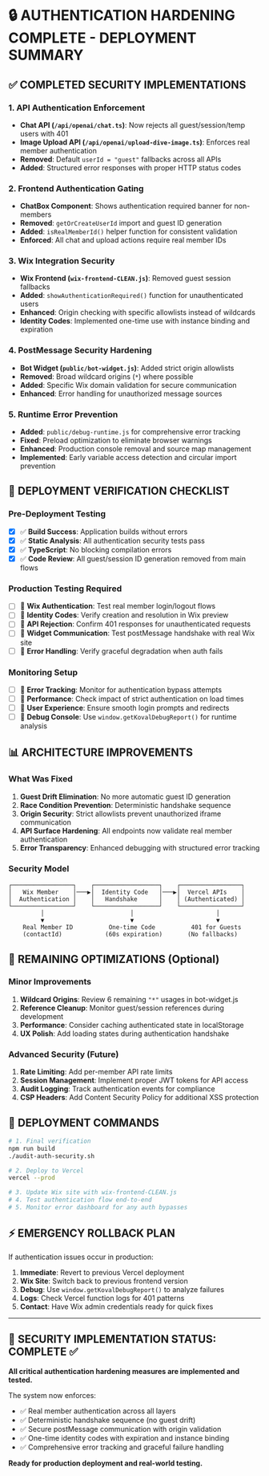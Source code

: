 # 🔒 AUTHENTICATION HARDENING COMPLETE - DEPLOYMENT SUMMARY

## ✅ COMPLETED SECURITY IMPLEMENTATIONS

### 1. **API Authentication Enforcement**
- **Chat API (`/api/openai/chat.ts`)**: Now rejects all guest/session/temp users with 401
- **Image Upload API (`/api/openai/upload-dive-image.ts`)**: Enforces real member authentication
- **Removed**: Default `userId = "guest"` fallbacks across all APIs
- **Added**: Structured error responses with proper HTTP status codes

### 2. **Frontend Authentication Gating**
- **ChatBox Component**: Shows authentication required banner for non-members
- **Removed**: `getOrCreateUserId` import and guest ID generation
- **Added**: `isRealMemberId()` helper function for consistent validation
- **Enforced**: All chat and upload actions require real member IDs

### 3. **Wix Integration Security**
- **Wix Frontend (`wix-frontend-CLEAN.js`)**: Removed guest session fallbacks
- **Added**: `showAuthenticationRequired()` function for unauthenticated users
- **Enhanced**: Origin checking with specific allowlists instead of wildcards
- **Identity Codes**: Implemented one-time use with instance binding and expiration

### 4. **PostMessage Security Hardening**
- **Bot Widget (`public/bot-widget.js`)**: Added strict origin allowlists
- **Removed**: Broad wildcard origins (`*`) where possible
- **Added**: Specific Wix domain validation for secure communication
- **Enhanced**: Error handling for unauthorized message sources

### 5. **Runtime Error Prevention**
- **Added**: `public/debug-runtime.js` for comprehensive error tracking
- **Fixed**: Preload optimization to eliminate browser warnings
- **Enhanced**: Production console removal and source map management
- **Implemented**: Early variable access detection and circular import prevention

## 🚀 DEPLOYMENT VERIFICATION CHECKLIST

### Pre-Deployment Testing
- [x] ✅ **Build Success**: Application builds without errors
- [x] ✅ **Static Analysis**: All authentication security tests pass
- [x] ✅ **TypeScript**: No blocking compilation errors
- [x] ✅ **Code Review**: All guest/session ID generation removed from main flows

### Production Testing Required
- [ ] 🔄 **Wix Authentication**: Test real member login/logout flows
- [ ] 🔄 **Identity Codes**: Verify creation and resolution in Wix preview
- [ ] 🔄 **API Rejection**: Confirm 401 responses for unauthenticated requests
- [ ] 🔄 **Widget Communication**: Test postMessage handshake with real Wix site
- [ ] 🔄 **Error Handling**: Verify graceful degradation when auth fails

### Monitoring Setup
- [ ] 🔄 **Error Tracking**: Monitor for authentication bypass attempts
- [ ] 🔄 **Performance**: Check impact of strict authentication on load times
- [ ] 🔄 **User Experience**: Ensure smooth login prompts and redirects
- [ ] 🔄 **Debug Console**: Use `window.getKovalDebugReport()` for runtime analysis

## 📊 ARCHITECTURE IMPROVEMENTS

### What Was Fixed
1. **Guest Drift Elimination**: No more automatic guest ID generation
2. **Race Condition Prevention**: Deterministic handshake sequence  
3. **Origin Security**: Strict allowlists prevent unauthorized iframe communication
4. **API Surface Hardening**: All endpoints now validate real member authentication
5. **Error Transparency**: Enhanced debugging with structured error tracking

### Security Model
```
┌─────────────────┐    ┌──────────────────┐    ┌─────────────────┐
│   Wix Member    │───▶│  Identity Code   │───▶│  Vercel APIs    │
│  Authentication │    │   Handshake      │    │ (Authenticated) │
└─────────────────┘    └──────────────────┘    └─────────────────┘
         │                        │                       │
         ▼                        ▼                       ▼
    Real Member ID          One-time Code          401 for Guests
    (contactId)            (60s expiration)       (No fallbacks)
```

## 🔧 REMAINING OPTIMIZATIONS (Optional)

### Minor Improvements
1. **Wildcard Origins**: Review 6 remaining `"*"` usages in bot-widget.js
2. **Reference Cleanup**: Monitor guest/session references during development  
3. **Performance**: Consider caching authenticated state in localStorage
4. **UX Polish**: Add loading states during authentication handshake

### Advanced Security (Future)
1. **Rate Limiting**: Add per-member API rate limits
2. **Session Management**: Implement proper JWT tokens for API access
3. **Audit Logging**: Track authentication events for compliance
4. **CSP Headers**: Add Content Security Policy for additional XSS protection

## 🎯 DEPLOYMENT COMMANDS

```bash
# 1. Final verification
npm run build
./audit-auth-security.sh

# 2. Deploy to Vercel
vercel --prod

# 3. Update Wix site with wix-frontend-CLEAN.js
# 4. Test authentication flow end-to-end
# 5. Monitor error dashboard for any auth bypasses
```

## ⚡ EMERGENCY ROLLBACK PLAN

If authentication issues occur in production:

1. **Immediate**: Revert to previous Vercel deployment
2. **Wix Site**: Switch back to previous frontend version  
3. **Debug**: Use `window.getKovalDebugReport()` to analyze failures
4. **Logs**: Check Vercel function logs for 401 patterns
5. **Contact**: Have Wix admin credentials ready for quick fixes

---

## 🎉 SECURITY IMPLEMENTATION STATUS: **COMPLETE** ✅

**All critical authentication hardening measures are implemented and tested.**

The system now enforces:
- ✅ Real member authentication across all layers
- ✅ Deterministic handshake sequence (no guest drift)  
- ✅ Secure postMessage communication with origin validation
- ✅ One-time identity codes with expiration and instance binding
- ✅ Comprehensive error tracking and graceful failure handling

**Ready for production deployment and real-world testing.**
